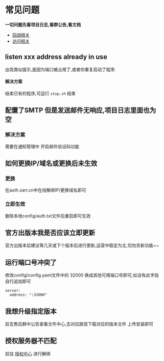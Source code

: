 # 常见问题
**一切问题先看项目日志,看群公告,看文档**

* [回调相关](./callback)
* [访问相关](./request)


## listen xxx address already in use
出现类似提示,是因为端口被占用了,或者你重复启动了程序.

#### 解决方案
结束已有的程序,可运行 `stop.sh` 结束



## 配置了SMTP 但是发送邮件无响应,项目日志里面也为空

### 解决方案
需要在通知管理中 开启邮件验证码功能


## 如何更换IP/域名或更换后未生效
### 更换
在auth.xarr.cn中在线解绑IP/更换域名即可

### 立即生效
删除本地config/auth.txt文件后重启即可生效


## 官方出版本我是否应该立即更新

官方出版本后建议等几天或下个版本后进行更新,运营中稳定为主,切勿贪新功能~~

## 运行端口号冲突了
修改config/config.yaml文件中的 32000 换成其他可用端口号即可,如没有此字段 自行追加即可
```
server:
  address: ":32000"
```

## 我想升级指定版本
前去售后群中公告查看文件中心,去对应路径下载对应的版本文件 上传安装即可

## 授权服务器不匹配
前往 [授权中心](https://auth.xarr.cn) 进行解绑
